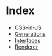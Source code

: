 # Index

  - [CSS-in-JS](https://github.com/MicheleBertoli/css-in-js)
  - [Generations](./generations.md)
  - [Interfaces](./interfaces.md)
  - [Renderer](./renderer.md)
